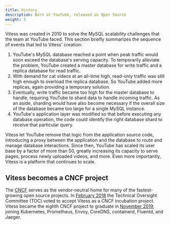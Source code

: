```yaml
---
title: History
description: Born at YouTube, released as Open Source
weight: 5
---
```


Vitess was created in 2010 to solve the MySQL scalability challenges that the team at YouTube faced. This section briefly summarizes the sequence of events that led to Vitess' creation:

1. YouTube's MySQL database reached a point when peak traffic would soon exceed the database's serving capacity. To temporarily alleviate the problem, YouTube created a master database for write traffic and a replica database for read traffic.
2. With demand for cat videos at an all-time high, read-only traffic was still high enough to overload the replica database. So YouTube added more replicas, again providing a temporary solution.
3. Eventually, write traffic became too high for the master database to handle, requiring YouTube to shard data to handle incoming traffic. As an aside, sharding would have also become necessary if the overall size of the database became too large for a single MySQL instance.
4. YouTube's application layer was modified so that before executing any database operation, the code could identify the right database shard to receive that particular query.

Vitess let YouTube remove that logic from the application source code, introducing a proxy between the application and the database to route and manage database interactions. Since then, YouTube has scaled its user base by a factor of more than 50, greatly increasing its capacity to serve pages, process newly uploaded videos, and more. Even more importantly, Vitess is a platform that continues to scale.

## Vitess becomes a CNCF project

The [CNCF](https://www.cncf.io) serves as the vendor-neutral home for many of the fastest-growing open source projects. In [February 2018](https://www.cncf.io/blog/2018/02/05/cncf-host-vitess/) the Technical Oversight Committee (TOC) voted to accept Vitess as a CNCF incubation project. Vitess became the eighth CNCF project to graduate in [November 2019](https://www.cncf.io/announcement/2019/11/05/cloud-native-computing-foundation-announces-vitess-graduation/), joining Kubernetes, Prometheus, Envoy, CoreDNS, containerd, Fluentd, and Jaeger.


